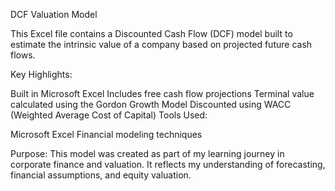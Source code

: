 DCF Valuation Model

This Excel file contains a Discounted Cash Flow (DCF) model built to estimate the intrinsic value of a company based on projected future cash flows.

Key Highlights:

Built in Microsoft Excel
Includes free cash flow projections
Terminal value calculated using the Gordon Growth Model
Discounted using WACC (Weighted Average Cost of Capital)
Tools Used:

Microsoft Excel
Financial modeling techniques

Purpose:
This model was created as part of my learning journey in corporate finance and valuation. 
It reflects my understanding of forecasting, financial assumptions, and equity valuation.
